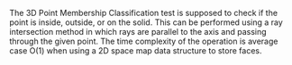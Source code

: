 The 3D Point Membership Classification test is supposed to check if the point is inside, outside, or on the solid. 
This can be performed using a ray intersection method in which rays are parallel to the axis and passing through the given point. 
The time complexity of the operation is average case O(1) when using a 2D space map data structure to store faces.

